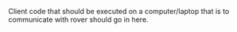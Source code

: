 Client code that should be executed on a computer/laptop that is to communicate with rover should go in here.